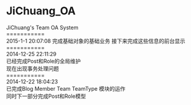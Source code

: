 JiChuang_OA
===========================
JiChuang's Team OA System<br/>
===========<br />
2015-1-1 20:07:08
完成基础对象的基础业务
接下来完成这些信息的前台显示
===========<br />
2014-12-25 22:11:29<br/>
已经完成Post和Role的全局维护<br/>
现在出现事务处理问题<br/>
===========<br/>
2014-12-22 18:04:23<br/>
已完成Blog Member Team TeamType 模块的运作<br/>
同时下一部分完成Post和Role模型<br/>


